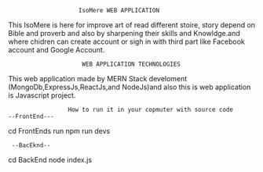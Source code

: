                         IsoMere WEB APPLICATION
This IsoMere is here for improve art of   read different stoire, story depend on Bible and proverb and also by sharpening their skills and Knowldge.and where chidren can create account or sigh in with third part like Facebook account and Google Account.

                         WEB APPLICATION TECHNOLOGIES 

This web application made by MERN Stack develoment (MongoDb,ExpressJs,ReactJs,and NodeJs)and also this is web application is Javascript project.

                     How to run it in your copmuter with source code 
    --FrontEnd---
 cd FrontEnds
 run npm run devs

     --BacEknd--
  cd BackEnd
  node index.js
